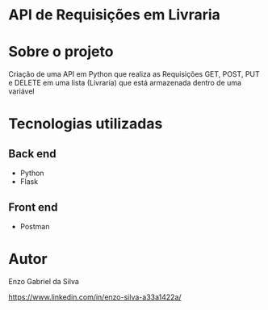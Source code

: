 #  API de Requisições em Livraria

# Sobre o projeto

Criação de uma API em Python que realiza as Requisições GET, POST, PUT e DELETE 
em uma lista (Livraria) que está armazenada dentro de uma variável

# Tecnologias utilizadas
## Back end
- Python
- Flask
## Front end
- Postman

# Autor

Enzo Gabriel da Silva

https://www.linkedin.com/in/enzo-silva-a33a1422a/
